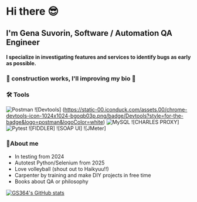 # Hi there :sunglasses:
## I'm Gena Suvorin, Software / Automation QA Engineer
#### I specialize in investigating features and services to identify bugs as early as possible. 
### 🚧 construction works, I'll improving my bio 🚧
### 🛠️ Tools
![Postman](https://img.shields.io/badge/Postman-FF6C37?style=for-the-badge&logo=postman&logoColor=white)
![Devtools] (https://static-00.iconduck.com/assets.00/chrome-devtools-icon-1024x1024-bgoqb03p.png/badge/Devtools?style=for-the-badge&logo=postman&logoColor=white)
![MySQL](https://img.shields.io/badge/mysql-4479A1.svg?style=for-the-badge&logo=mysql&logoColor=white)
![CHARLES PROXY]
![Pytest](https://img.shields.io/badge/pytest-%23ffffff.svg?style=for-the-badge&logo=pytest&logoColor=2f9fe3)
![FIDDLER]
![SOAP UI]
![JMeter]

### 🌻About me
- In testing from 2024
- Autotest Python/Selenium from 2025
- Love volleyball (shout out to Haikyuu!!)
- Сarpenter by training and make DIY projects in free time
- Books about QA or philosophy

[![GS364's GitHub stats](https://github-readme-stats.vercel.app/api?username=GS364)](https://github.com/GS364/github-readme-stats)

<!--
**GS364/GS364** is a ✨ _special_ ✨ repository because its `README.md` (this file) appears on your GitHub profile.

Here are some ideas to get you started:

- 🔭 I’m currently working on ...
- 🌱 I’m currently learning ...
- 👯 I’m looking to collaborate on ...
- 🤔 I’m looking for help with ...
- 💬 Ask me about ...
- 📫 How to reach me: ...
- 😄 Pronouns: ...
- ⚡ Fun fact: ...
-->
